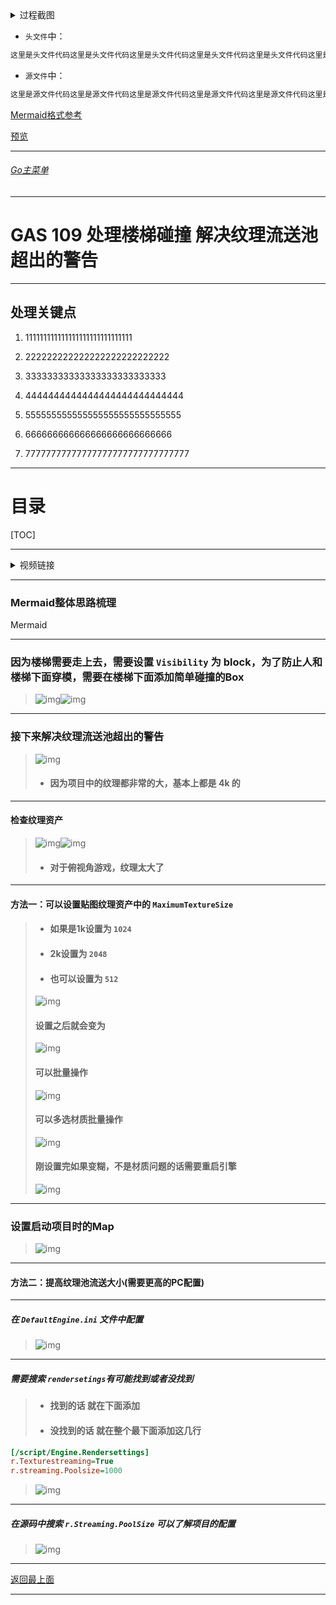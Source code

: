 <details>
<summary>过程截图</summary>

>

------

</details>




+ `头文件`中：
```cpp
这里是头文件代码这里是头文件代码这里是头文件代码这里是头文件代码这里是头文件代码这里是头文件代码
```

+ `源文件`中：
```cpp
这里是源文件代码这里是源文件代码这里是源文件代码这里是源文件代码这里是源文件代码这里是源文件代码
```

[Mermaid格式参考](https://github.com/liyunlong618/LiYunLongKnowledgeLibrary/blob/main/Mermaid%E6%A0%BC%E5%BC%8F%E5%8F%82%E8%80%83.md)

[预览](https://github.com/liyunlong618/LiYunLongKnowledgeLibrary/tree/main/UECPP/Models/GAS/GAS_2_Aura)



___________________________________________________________________________________________
###### [Go主菜单](../MainMenu.md)
___________________________________________________________________________________________

# GAS 109 处理楼梯碰撞 解决纹理流送池超出的警告

___________________________________________________________________________________________

## 处理关键点

1. 111111111111111111111111111111

2. 222222222222222222222222222

3. 33333333333333333333333333

4. 4444444444444444444444444444

5. 555555555555555555555555555555

6. 666666666666666666666666666

7. 77777777777777777777777777777777

___________________________________________________________________________________________

# 目录


[TOC]


___________________________________________________________________________________________

<details>
<summary>视频链接</summary>

[2. Texture Streaming Pool Over Budget_哔哩哔哩_bilibili](https://www.bilibili.com/video/BV1TH4y1L7NP?p=29&vd_source=9e1e64122d802b4f7ab37bd325a89e6c)

------

</details>

___________________________________________________________________________________________

### Mermaid整体思路梳理

Mermaid

___________________________________________________________________________________________

### 因为楼梯需要走上去，需要设置 `Visibility` 为 block，为了防止人和楼梯下面穿模，需要在楼梯下面添加简单碰撞的Box
>![img](https://api2.mubu.com/v3/document_image/25165450_c17c69b9-5eb3-454d-f628-cf25dd135528.png)![img](https://api2.mubu.com/v3/document_image/25165450_38bae1ee-1107-40e2-c133-e211e357cb08.png)


------

### 接下来解决纹理流送池超出的警告
>![img](https://api2.mubu.com/v3/document_image/25165450_e7d3668f-a50f-4f6a-843b-81540df90f78.png)
>- #### **因为项目中的纹理都非常的大，基本上都是 4k 的**


------

#### 检查纹理资产
>![img](https://api2.mubu.com/v3/document_image/25165450_2ea00dff-fa4b-42b4-f4f9-03538a9aad5c.png)![img](https://api2.mubu.com/v3/document_image/25165450_47ad2a3a-2f79-481f-fe0b-04d50f49ab3b.png)
>- #### **对于俯视角游戏，纹理太大了**


------

#### 方法一：可以设置贴图纹理资产中的 `MaximumTextureSize`

>- #### 如果是1k设置为 `1024`
>- #### 2k设置为 `2048`
>- #### 也可以设置为 `512`
>![img](https://api2.mubu.com/v3/document_image/25165450_79fd172c-5ed9-4f1e-ae74-48ff783ccc54.png)
>#### 设置之后就会变为
>![img](https://api2.mubu.com/v3/document_image/25165450_e1554bc0-7e60-45ba-8219-96051f34b63d.png)
>#### 可以批量操作
>![img](https://api2.mubu.com/v3/document_image/25165450_441a86c7-381a-4ee7-e21b-c4069bf903f5.png)
>#### 可以多选材质批量操作
>![img](https://api2.mubu.com/v3/document_image/25165450_64963ee8-44e7-4a1b-bf16-22ff34f6f423.png)
>#### 刚设置完如果变糊，不是材质问题的话需要重启引擎
>![img](https://api2.mubu.com/v3/document_image/25165450_e912ee11-96aa-456a-d129-0fef8963a553.png)


------

### 设置启动项目时的Map
>![img](https://api2.mubu.com/v3/document_image/25165450_13906f09-8c50-4c58-b6e0-3a56b8a1741d.png)


------

#### 方法二：提高纹理池流送大小(需要更高的PC配置)


------

##### 在 `DefaultEngine.ini` 文件中配置
>![img](https://api2.mubu.com/v3/document_image/25165450_abac8c78-1c5a-49c5-e427-e89c398bf8e9.png)


------

##### 需要搜索 `rendersetings`有可能找到或者没找到

>- #### **找到的话** 就在下面添加
>- #### **没找到的话** 就在整个**最下面**添加这几行

```ini
[/script/Engine.Rendersettings]
r.Texturestreaming=True
r.streaming.Poolsize=1000
```

>![img](https://api2.mubu.com/v3/document_image/25165450_ce9728f9-8508-436b-a516-8f558e243a23.png)


------

##### 在源码中搜索 `r.Streaming.PoolSize` 可以了解项目的配置

>![img](https://api2.mubu.com/v3/document_image/25165450_410e2f52-81f2-4ec1-9bae-a1064fc8acf3.png)
___________________________________________________________________________________________

[返回最上面](#Go主菜单)

___________________________________________________________________________________________